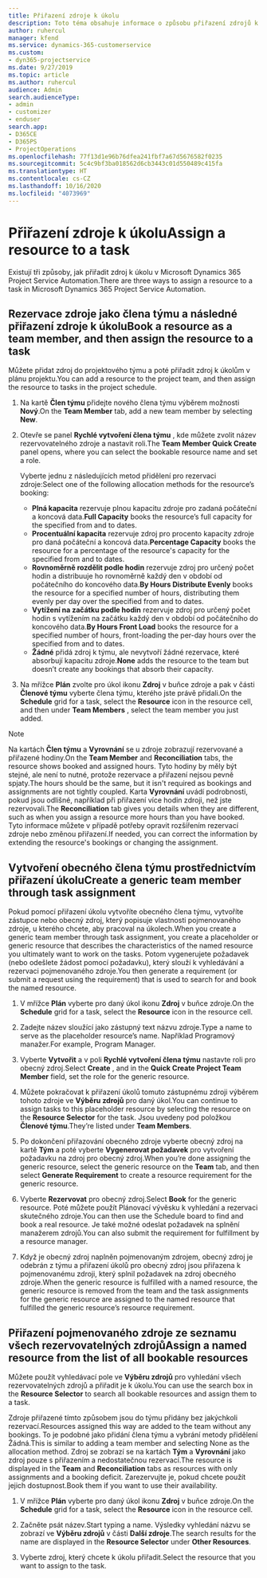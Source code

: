 ```yaml
---
title: Přiřazení zdroje k úkolu
description: Toto téma obsahuje informace o způsobu přiřazení zdrojů k úkolům.
author: ruhercul
manager: kfend
ms.service: dynamics-365-customerservice
ms.custom:
- dyn365-projectservice
ms.date: 9/27/2019
ms.topic: article
ms.author: ruhercul
audience: Admin
search.audienceType:
- admin
- customizer
- enduser
search.app:
- D365CE
- D365PS
- ProjectOperations
ms.openlocfilehash: 77f13d1e96b76dfea241fbf7a67d5676582f0235
ms.sourcegitcommit: 5c4c9bf3ba018562d6cb3443c01d550489c415fa
ms.translationtype: HT
ms.contentlocale: cs-CZ
ms.lasthandoff: 10/16/2020
ms.locfileid: "4073969"
---
```

# <a name="assign-a-resource-to-a-task"></a><span data-ttu-id="a1be5-103">Přiřazení zdroje k úkolu</span><span class="sxs-lookup"><span data-stu-id="a1be5-103">Assign a resource to a task</span></span>

<span data-ttu-id="a1be5-104">Existují tři způsoby, jak přiřadit zdroj k úkolu v Microsoft Dynamics 365 Project Service Automation.</span><span class="sxs-lookup"><span data-stu-id="a1be5-104">There are three ways to assign a resource to a task in Microsoft Dynamics 365 Project Service Automation.</span></span>

## <a name="book-a-resource-as-a-team-member-and-then-assign-the-resource-to-a-task"></a><span data-ttu-id="a1be5-105">Rezervace zdroje jako člena týmu a následné přiřazení zdroje k úkolu</span><span class="sxs-lookup"><span data-stu-id="a1be5-105">Book a resource as a team member, and then assign the resource to a task</span></span>

<span data-ttu-id="a1be5-106">Můžete přidat zdroj do projektového týmu a poté přiřadit zdroj k úkolům v plánu projektu.</span><span class="sxs-lookup"><span data-stu-id="a1be5-106">You can add a resource to the project team, and then assign the resource to tasks in the project schedule.</span></span>

1. <span data-ttu-id="a1be5-107">Na kartě **Člen týmu** přidejte nového člena týmu výběrem možnosti **Nový**.</span><span class="sxs-lookup"><span data-stu-id="a1be5-107">On the **Team Member** tab, add a new team member by selecting **New**.</span></span> 

2. <span data-ttu-id="a1be5-108">Otevře se panel **Rychlé vytvoření člena týmu** , kde můžete zvolit název rezervovatelného zdroje a nastavit roli.</span><span class="sxs-lookup"><span data-stu-id="a1be5-108">The **Team Member Quick Create** panel opens, where you can select the bookable resource name and set a role.</span></span> 

    <span data-ttu-id="a1be5-109">Vyberte jednu z následujících metod přidělení pro rezervaci zdroje:</span><span class="sxs-lookup"><span data-stu-id="a1be5-109">Select one of the following allocation methods for the resource’s booking:</span></span>

    - <span data-ttu-id="a1be5-110">**Plná kapacita** rezervuje plnou kapacitu zdroje pro zadaná počáteční a koncová data.</span><span class="sxs-lookup"><span data-stu-id="a1be5-110">**Full Capacity** books the resource’s full capacity for the specified from and to dates.</span></span>
    - <span data-ttu-id="a1be5-111">**Procentuální kapacita** rezervuje zdroj pro procento kapacity zdroje pro daná počáteční a koncová data.</span><span class="sxs-lookup"><span data-stu-id="a1be5-111">**Percentage Capacity** books the resource for a percentage of the resource's capacity for the specified from and to dates.</span></span>
    - <span data-ttu-id="a1be5-112">**Rovnoměrně rozdělit podle hodin** rezervuje zdroj pro určený počet hodin a distribuuje ho rovnoměrně každý den v období od počátečního do koncového data.</span><span class="sxs-lookup"><span data-stu-id="a1be5-112">**By Hours Distribute Evenly** books the resource for a specified number of hours, distributing them evenly per day over the specified from and to dates.</span></span>
    - <span data-ttu-id="a1be5-113">**Vytížení na začátku podle hodin** rezervuje zdroj pro určený počet hodin s vytížením na začátku každý den v období od počátečního do koncového data.</span><span class="sxs-lookup"><span data-stu-id="a1be5-113">**By Hours Front Load** books the resource for a specified number of hours, front-loading the per-day hours over the specified from and to dates.</span></span>
    - <span data-ttu-id="a1be5-114">**Žádné** přidá zdroj k týmu, ale nevytvoří žádné rezervace, které absorbují kapacitu zdroje.</span><span class="sxs-lookup"><span data-stu-id="a1be5-114">**None** adds the resource to the team but doesn’t create any bookings that absorb their capacity.</span></span>

3. <span data-ttu-id="a1be5-115">Na mřížce **Plán** zvolte pro úkol ikonu **Zdroj** v buňce zdroje a pak v části **Členové týmu** vyberte člena týmu, kterého jste právě přidali.</span><span class="sxs-lookup"><span data-stu-id="a1be5-115">On the **Schedule** grid for a task, select the **Resource** icon in the resource cell, and then under **Team Members** , select the team member you just added.</span></span> 

> [!NOTE]
> <span data-ttu-id="a1be5-116">Na kartách **Člen týmu** a **Vyrovnání** se u zdroje zobrazují rezervované a přiřazené hodiny.</span><span class="sxs-lookup"><span data-stu-id="a1be5-116">On the **Team Member** and **Reconciliation** tabs, the resource shows booked and assigned hours.</span></span> <span data-ttu-id="a1be5-117">Tyto hodiny by měly být stejné, ale není to nutné, protože rezervace a přiřazení nejsou pevně spjaty.</span><span class="sxs-lookup"><span data-stu-id="a1be5-117">The hours should be the same, but it isn't required as bookings and assignments are not tightly coupled.</span></span> <span data-ttu-id="a1be5-118">Karta **Vyrovnání** uvádí podrobnosti, pokud jsou odlišné, například při přiřazení více hodin zdroji, než jste rezervovali.</span><span class="sxs-lookup"><span data-stu-id="a1be5-118">The **Reconciliation** tab gives you details when they are different, such as when you assign a resource more hours than you have booked.</span></span> <span data-ttu-id="a1be5-119">Tyto informace můžete v případě potřeby opravit rozšířením rezervací zdroje nebo změnou přiřazení.</span><span class="sxs-lookup"><span data-stu-id="a1be5-119">If needed, you can correct the information by extending the resource's bookings or changing the assignment.</span></span>

## <a name="create-a-generic-team-member-through-task-assignment"></a><span data-ttu-id="a1be5-120">Vytvoření obecného člena týmu prostřednictvím přiřazení úkolu</span><span class="sxs-lookup"><span data-stu-id="a1be5-120">Create a generic team member through task assignment</span></span>

<span data-ttu-id="a1be5-121">Pokud pomocí přiřazení úkolu vytvoříte obecného člena týmu, vytvoříte zástupce nebo obecný zdroj, který popisuje vlastnosti pojmenovaného zdroje, u kterého chcete, aby pracoval na úkolech.</span><span class="sxs-lookup"><span data-stu-id="a1be5-121">When you create a generic team member through task assignment, you create a placeholder or generic resource that describes the characteristics of the named resource you ultimately want to work on the tasks.</span></span> <span data-ttu-id="a1be5-122">Potom vygenerujete požadavek (nebo odešlete žádost pomocí požadavku), který slouží k vyhledávání a rezervaci pojmenovaného zdroje.</span><span class="sxs-lookup"><span data-stu-id="a1be5-122">You then generate a requirement (or submit a request using the requirement) that is used to search for and book the named resource.</span></span>

1. <span data-ttu-id="a1be5-123">V mřížce **Plán** vyberte pro daný úkol ikonu **Zdroj** v buňce zdroje.</span><span class="sxs-lookup"><span data-stu-id="a1be5-123">On the **Schedule** grid for a task, select the **Resource** icon in the resource cell.</span></span>

2. <span data-ttu-id="a1be5-124">Zadejte název sloužící jako zástupný text názvu zdroje.</span><span class="sxs-lookup"><span data-stu-id="a1be5-124">Type a name to serve as the placeholder resource’s name.</span></span> <span data-ttu-id="a1be5-125">Například Programový manažer.</span><span class="sxs-lookup"><span data-stu-id="a1be5-125">For example, Program Manager.</span></span>

3. <span data-ttu-id="a1be5-126">Vyberte **Vytvořit** a v poli **Rychlé vytvoření člena týmu** nastavte roli pro obecný zdroj.</span><span class="sxs-lookup"><span data-stu-id="a1be5-126">Select **Create** , and in the **Quick Create Project Team Member** field, set the role for the generic resource.</span></span>

4. <span data-ttu-id="a1be5-127">Můžete pokračovat k přiřazení úkolů tomuto zástupnému zdroji výběrem tohoto zdroje ve **Výběru zdrojů** pro daný úkol.</span><span class="sxs-lookup"><span data-stu-id="a1be5-127">You can continue to assign tasks to this placeholder resource by selecting the resource on the **Resource Selector** for the task.</span></span> <span data-ttu-id="a1be5-128">Jsou uvedeny pod položkou **Členové týmu**.</span><span class="sxs-lookup"><span data-stu-id="a1be5-128">They’re listed under **Team Members**.</span></span>

5. <span data-ttu-id="a1be5-129">Po dokončení přiřazování obecného zdroje vyberte obecný zdroj na kartě **Tým** a poté vyberte **Vygenerovat požadavek** pro vytvoření požadavku na zdroj pro obecný zdroj.</span><span class="sxs-lookup"><span data-stu-id="a1be5-129">When you’re done assigning the generic resource, select the generic resource on the **Team** tab, and then select **Generate Requirement** to create a resource requirement for the generic resource.</span></span>

6. <span data-ttu-id="a1be5-130">Vyberte **Rezervovat** pro obecný zdroj.</span><span class="sxs-lookup"><span data-stu-id="a1be5-130">Select **Book** for the generic resource.</span></span> <span data-ttu-id="a1be5-131">Poté můžete použít Plánovací vývěsku k vyhledání a rezervaci skutečného zdroje.</span><span class="sxs-lookup"><span data-stu-id="a1be5-131">You can then use the Schedule board to find and book a real resource.</span></span> <span data-ttu-id="a1be5-132">Je také možné odeslat požadavek na splnění manažerem zdrojů.</span><span class="sxs-lookup"><span data-stu-id="a1be5-132">You can also submit the requirement for fulfillment by a resource manager.</span></span>

7. <span data-ttu-id="a1be5-133">Když je obecný zdroj naplněn pojmenovaným zdrojem, obecný zdroj je odebrán z týmu a přiřazení úkolů pro obecný zdroj jsou přiřazena k pojmenovanému zdroji, který splnil požadavek na zdroj obecného zdroje.</span><span class="sxs-lookup"><span data-stu-id="a1be5-133">When the generic resource is fulfilled with a named resource, the generic resource is removed from the team and the task assignments for the generic resource are assigned to the named resource that fulfilled the generic resource’s resource requirement.</span></span>

## <a name="assign-a-named-resource-from-the-list-of-all-bookable-resources"></a><span data-ttu-id="a1be5-134">Přiřazení pojmenovaného zdroje ze seznamu všech rezervovatelných zdrojů</span><span class="sxs-lookup"><span data-stu-id="a1be5-134">Assign a named resource from the list of all bookable resources</span></span>

<span data-ttu-id="a1be5-135">Můžete použít vyhledávací pole ve **Výběru zdrojů** pro vyhledání všech rezervovatelných zdrojů a přiřadit je k úkolu.</span><span class="sxs-lookup"><span data-stu-id="a1be5-135">You can use the search box in the **Resource Selector** to search all bookable resources and assign them to a task.</span></span>

<span data-ttu-id="a1be5-136">Zdroje přiřazené tímto způsobem jsou do týmu přidány bez jakýchkoli rezervací.</span><span class="sxs-lookup"><span data-stu-id="a1be5-136">Resources assigned this way are added to the team without any bookings.</span></span> <span data-ttu-id="a1be5-137">To je podobné jako přidání člena týmu a vybrání metody přidělení Žádná.</span><span class="sxs-lookup"><span data-stu-id="a1be5-137">This is similar to adding a team member and selecting None as the allocation method.</span></span> <span data-ttu-id="a1be5-138">Zdroj se zobrazí se na kartách **Tým** a **Vyrovnání** jako zdroj pouze s přiřazením a nedostatečnou rezervací.</span><span class="sxs-lookup"><span data-stu-id="a1be5-138">The resource is displayed in the **Team** and **Reconciliation** tabs as resources with only assignments and a booking deficit.</span></span> <span data-ttu-id="a1be5-139">Zarezervujte je, pokud chcete použít jejich dostupnost.</span><span class="sxs-lookup"><span data-stu-id="a1be5-139">Book them if you want to use their availability.</span></span>

1. <span data-ttu-id="a1be5-140">V mřížce **Plán** vyberte pro daný úkol ikonu **Zdroj** v buňce zdroje.</span><span class="sxs-lookup"><span data-stu-id="a1be5-140">On the **Schedule** grid for a task, select the **Resource** icon in the resource cell.</span></span>

2. <span data-ttu-id="a1be5-141">Začněte psát název.</span><span class="sxs-lookup"><span data-stu-id="a1be5-141">Start typing a name.</span></span> <span data-ttu-id="a1be5-142">Výsledky vyhledání názvu se zobrazí ve **Výběru zdrojů** v části **Další zdroje**.</span><span class="sxs-lookup"><span data-stu-id="a1be5-142">The search results for the name are displayed in the **Resource Selector** under **Other Resources**.</span></span>

3. <span data-ttu-id="a1be5-143">Vyberte zdroj, který chcete k úkolu přiřadit.</span><span class="sxs-lookup"><span data-stu-id="a1be5-143">Select the resource that you want to assign to the task.</span></span>

